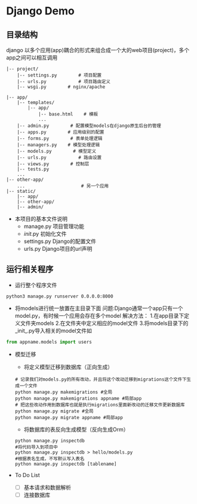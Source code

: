 # Django Demo

## 目录结构

django 以多个应用(app)耦合的形式来组合成一个大的web项目(project)，多个app之间可以相互调用

```shell
|-- project/
    |-- settings.py        # 项目配置
    |-- urls.py            # 项目路由定义
    |-- wsgi.py        # nginx/apache

|-- app/
    |-- templates/
        |-- app/
            |-- base.html    # 模板
            ...
    |-- admin.py        # 配置模型models在django原生后台的管理
    |-- apps.py        # 应用级别的配置
    |-- forms.py        # 表单处理逻辑
    |-- managers.py    # 模型处理逻辑
    |-- models.py        # 模型定义
    |-- urls.py            # 路由设置
    |-- views.py        # 控制层
    |-- tests.py
    ...        
|-- other-app/
    ...                     # 另一个应用
|-- static/
    |-- app/
    |-- other-app/
    |-- admin/ 
```

- 本项目的基本文件说明
  - manage.py 项目管理功能
  - _init_.py 初始化文件
  - settings.py Django的配置文件
  - urls.py Django项目的url声明

## 运行相关程序

- 运行整个程序文件

```shell
python3 manage.py runserver 0.0.0.0:8000
```

- 将models进行统一放置在主目录下面
问题:Django通常一个app只有一个model.py，有时候一个应用会存在多个model
解决方法：
1.在app目录下定义文件夹models
2.在文件夹中定义相应的model文件
3.将models目录下的_init_.py导入相关的model文件如

```python
from appname.models import users
```

- 模型迁移
  - 将定义模型迁移到数据库（正向生成）

  ```shell
  # 记录我们对models.py的所有改动，并且将这个改动迁移到migrations这个文件下生成一个文件
  python manage.py makemigrations #全局
  python manage.py makemigrations appname #局部app
  # 把这些改动作用到数据库也就是执行migrations里面新改动的迁移文件更新数据库
  python manage.py migrate #全局
  python manage.py migrate appname #局部app
  ```

  - 将数据库的表反向生成模型（反向生成Orm）

  ```shell
  python manage.py inspectdb
  #将代码导入到项目中
  python manage.py inspectdb > hello/models.py
  #根据表名生成，不写默认写入表名
  python manage.py inspectdb [tablename]
  ```

- To Do List
  -[ ] 基本请求和数据解析
  -[ ] 连接数据库
